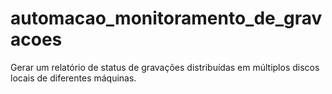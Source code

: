 # automacao_monitoramento_de_gravacoes
Gerar um relatório de status de gravações distribuídas em múltiplos discos locais de diferentes máquinas.

